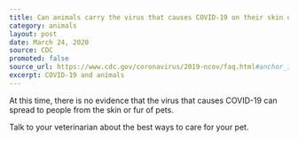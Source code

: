 ```yaml
---
title: Can animals carry the virus that causes COVID-19 on their skin or fur?
category: animals
layout: post
date: March 24, 2020
source: CDC
promoted: false
source_url: https://www.cdc.gov/coronavirus/2019-ncov/faq.html#anchor_1584390773118
excerpt: COVID-19 and animals
---
```


At this time, there is no evidence that the virus that causes COVID-19 can spread to people from the skin or fur of pets.

Talk to your veterinarian about the best ways to care for your pet.